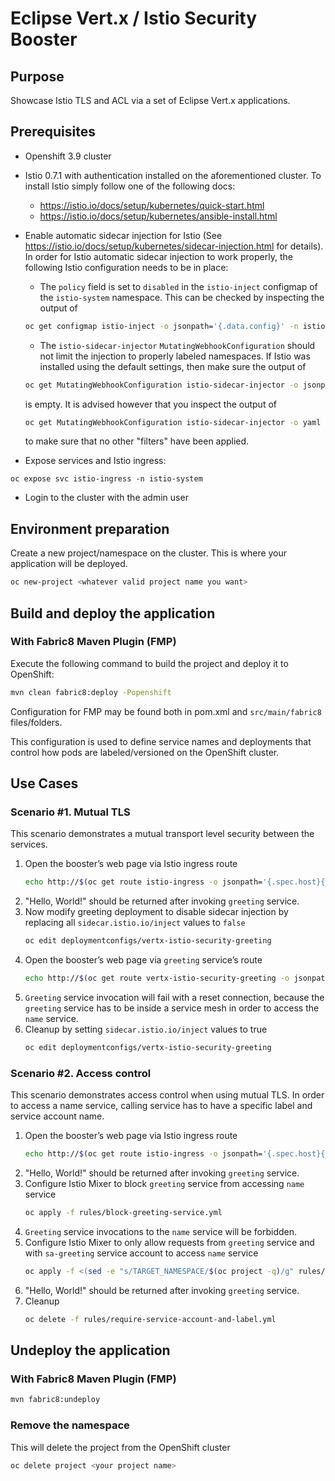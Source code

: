 # Eclipse Vert.x / Istio Security Booster

## Purpose
Showcase Istio TLS and ACL via a set of Eclipse Vert.x applications.

## Prerequisites

* Openshift 3.9 cluster
* Istio 0.7.1 with authentication installed on the aforementioned cluster. To install Istio simply follow one of the 
following docs:
    * https://istio.io/docs/setup/kubernetes/quick-start.html
    * https://istio.io/docs/setup/kubernetes/ansible-install.html
* Enable automatic sidecar injection for Istio (See https://istio.io/docs/setup/kubernetes/sidecar-injection.html 
for details). In order for Istio automatic sidecar injection to work properly, the following Istio configuration needs to 
be in place:
    * The `policy` field is set to `disabled` in the `istio-inject` configmap  of the `istio-system` namespace.
   This can be checked by inspecting the output of
   ```bash
   oc get configmap istio-inject -o jsonpath='{.data.config}' -n istio-system | grep policy
   ```   
    * The `istio-sidecar-injector` `MutatingWebhookConfiguration` should not limit the injection to properly labeled 
    namespaces. If Istio was installed using the default settings, then make sure the output of
   ```bash 
   oc get MutatingWebhookConfiguration istio-sidecar-injector -o jsonpath='{.webhooks[0].namespaceSelector}' -n istio-system
   ```
    is empty. It is advised however that you inspect the output of
   ```bash
   oc get MutatingWebhookConfiguration istio-sidecar-injector -o yaml
   ```
    to make sure that no other "filters" have been applied.

* Expose services and Istio ingress:
```
oc expose svc istio-ingress -n istio-system
```

* Login to the cluster with the admin user

## Environment preparation

Create a new project/namespace on the cluster. This is where your application will be deployed.

```bash
oc new-project <whatever valid project name you want>
```

## Build and deploy the application

### With Fabric8 Maven Plugin (FMP)

Execute the following command to build the project and deploy it to OpenShift:
```bash
mvn clean fabric8:deploy -Popenshift
```

Configuration for FMP may be found both in pom.xml and `src/main/fabric8` files/folders.

This configuration is used to define service names and deployments that control how pods are labeled/versioned on the OpenShift cluster.


## Use Cases

### Scenario #1. Mutual TLS

This scenario demonstrates a mutual transport level security between the services.

1. Open the booster’s web page via Istio ingress route
    ```bash
    echo http://$(oc get route istio-ingress -o jsonpath='{.spec.host}{"\n"}' -n istio-system)/
    ```
2. "Hello, World!" should be returned after invoking `greeting` service.
3. Now modify greeting deployment to disable sidecar injection by replacing all `sidecar.istio.io/inject` values to `false`
    ```bash
    oc edit deploymentconfigs/vertx-istio-security-greeting
    ```
4. Open the booster’s web page via `greeting` service’s route
    ```bash
    echo http://$(oc get route vertx-istio-security-greeting -o jsonpath='{.spec.host}{"\n"}' -n $(oc project -q))/
    ```
5. `Greeting` service invocation will fail with a reset connection, because the `greeting` service has to be inside a 
service mesh in order to access the `name` service.
6. Cleanup by setting `sidecar.istio.io/inject` values to true
    ```bash
    oc edit deploymentconfigs/vertx-istio-security-greeting
    ```

### Scenario #2. Access control

This scenario demonstrates access control when using mutual TLS. In order to access a name service, calling service has to have a specific label and service account name.

1. Open the booster’s web page via Istio ingress route
    ```bash
    echo http://$(oc get route istio-ingress -o jsonpath='{.spec.host}{"\n"}' -n istio-system)/
    ```
2. "Hello, World!" should be returned after invoking `greeting` service.
3. Configure Istio Mixer to block `greeting` service from accessing `name` service
    ```bash
    oc apply -f rules/block-greeting-service.yml
    ```
4. `Greeting` service invocations to the `name` service will be forbidden.
5. Configure Istio Mixer to only allow requests from `greeting` service and with `sa-greeting` service account to access 
`name` service
    ```bash
    oc apply -f <(sed -e "s/TARGET_NAMESPACE/$(oc project -q)/g" rules/require-service-account-and-label.yml)
    ```
6. "Hello, World!" should be returned after invoking `greeting` service.
7. Cleanup
    ```bash
    oc delete -f rules/require-service-account-and-label.yml
    ```

## Undeploy the application

### With Fabric8 Maven Plugin (FMP)

```bash
mvn fabric8:undeploy
```

### Remove the namespace
This will delete the project from the OpenShift cluster

```bash
oc delete project <your project name>
```
